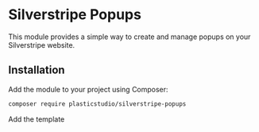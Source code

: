 # Silverstripe Popups

This module provides a simple way to create and manage popups on your Silverstripe website.

## Installation

Add the module to your project using Composer:

```bash
composer require plasticstudio/silverstripe-popups
```

Add the template 